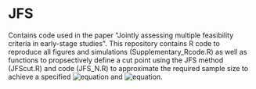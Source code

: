 # JFS
Contains code used in the paper "Jointly assessing multiple feasibility criteria in early-stage studies". This repository contains R code to reproduce all figures and simulations (Supplementary_Rcode.R) as well as functions to propsectively define a cut point using the JFS method (JFScut.R) and code (JFS_N.R) to approximate the required sample size to achieve a specified ![equation](https://latex.codecogs.com/svg.image?&space;P_{G}(S)) and ![equation](https://latex.codecogs.com/svg.image?&space;P_{G}(SN)).
